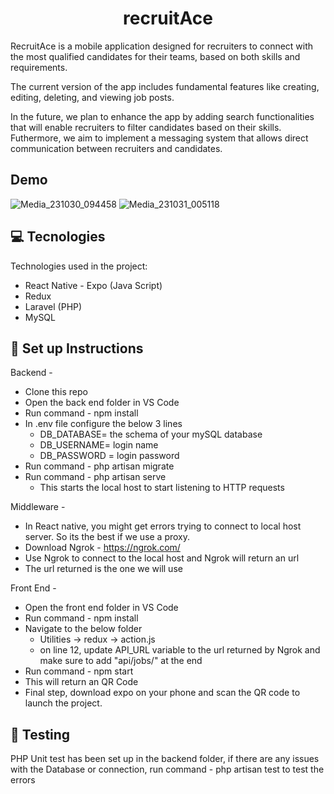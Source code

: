 
<h1 align="center">recruitAce</h1>


RecruitAce is a mobile application designed for recruiters to connect with the most qualified candidates for their teams, based on both skills and requirements. 

The current version of the app includes fundamental features like creating, editing, deleting, and viewing job posts. 

In the future, we plan to enhance the app by adding search functionalities that will enable recruiters to  filter candidates based on their skills. Futhermore, we aim to implement a messaging system that allows direct communication between recruiters and candidates.

## Demo

![Media_231030_094458](https://github.com/OpenZeppelin/openzeppelin-contracts/assets/109417931/da378969-ade7-4d09-80b4-4e228bc45763)
![Media_231031_005118](https://github.com/OpenZeppelin/openzeppelin-contracts/assets/109417931/329982e8-e39d-40ba-b413-669b966e48d5)

<h2>💻 Tecnologies</h2>

Technologies used in the project:

*   React Native - Expo (Java Script)
*   Redux
*   Laravel (PHP)
*   MySQL

  
<h2>🔌 Set up Instructions</h2>

Backend - 
*   Clone this repo
*   Open the back end folder in VS Code
*   Run command - npm install
*   In .env file configure the below 3 lines 
      *   DB_DATABASE= the schema of your mySQL database
      *   DB_USERNAME= login name
      *   DB_PASSWORD = login password
*  Run command - php artisan migrate
*  Run command - php artisan serve
      *   This starts the local host to start listening to HTTP requests

Middleware -
*   In React native, you might get errors trying to connect to local host server. So its the best if we use a proxy.
*   Download Ngrok - https://ngrok.com/
*   Use Ngrok to connect to the local host and Ngrok will return an url
*   The url returned is the one we will use

Front End -
*   Open the front end folder in VS Code
*   Run command - npm install
*   Navigate to the below folder
      *   Utilities -> redux -> action.js
      *   on line 12, update API_URL variable to the url returned by Ngrok and make sure to add "api/jobs/" at the end
*   Run command - npm start
*   This will return an QR Code
*   Final step, download expo on your phone and scan the QR code to launch the project.

<h2>🚀 Testing </h2>
PHP Unit test has been set up in the backend folder, if there are any issues with the Database or connection, run command - php artisan test to test the errors 
